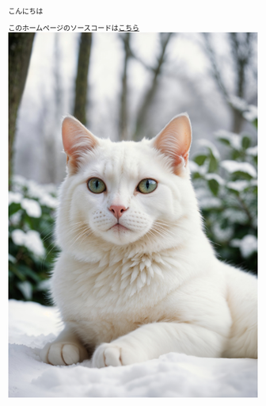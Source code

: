 こんにちは

このホームページのソースコードは[こちら](https://github.com/abenaoki-cell/SamplePages/)
![猫の画像](./adorable-cat-lifestyle.jpg)